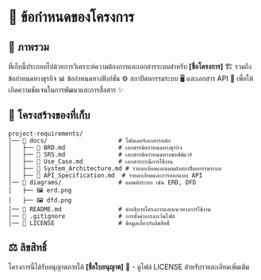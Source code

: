 # 📌 ข้อกำหนดของโครงการ

## 📖 ภาพรวม
ที่เก็บนี้ประกอบไปด้วยการวิเคราะห์ความต้องการและเอกสารระบบสำหรับ **[ชื่อโครงการ]** 🏗️ รวมถึงข้อกำหนดทางธุรกิจ 📊 ข้อกำหนดทางฟังก์ชัน ⚙️ สถาปัตยกรรมระบบ 🖥️ และเอกสาร API 🔗 เพื่อให้เกิดความชัดเจนในการพัฒนาและการสื่อสาร ✨

## 📂 โครงสร้างของที่เก็บ
```
project-requirements/
│── 📁 docs/                    # โฟลเดอร์เอกสารหลัก
│   ├── 📄 BRD.md               # เอกสารข้อกำหนดทางธุรกิจ
│   ├── 📄 SRS.md               # เอกสารข้อกำหนดทางซอฟต์แวร์
│   ├── 📄 Use_Case.md          # เอกสารกรณีการใช้งาน
│   ├── 📄 System_Architecture.md # รายละเอียดและแผนผังสถาปัตยกรรมระบบ
│   ├── 📄 API_Specification.md  # รายละเอียดและการออกแบบ API
│── 📂 diagrams/                # แผนผังระบบ เช่น ERD, DFD
│   ├── 🖼️ erd.png
│   ├── 🖼️ dfd.png
│── 📜 README.md                # คำอธิบายโครงการและแนวทางการใช้งาน
│── 🚫 .gitignore               # การตั้งค่าการละเว้นไฟล์
│── 📜 LICENSE                  # ข้อมูลเกี่ยวกับลิขสิทธิ์
```

## ⚖️ ลิขสิทธิ์
โครงการนี้ได้รับอนุญาตภายใต้ **[ชื่อใบอนุญาต]** 📑 - ดูไฟล์ LICENSE สำหรับรายละเอียดเพิ่มเติม
